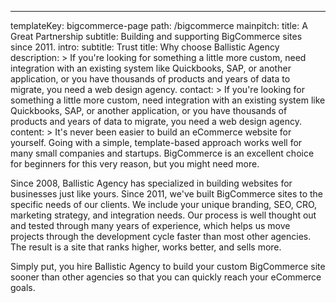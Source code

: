---

templateKey: bigcommerce-page
path: /bigcommerce
mainpitch:
title: A Great Partnership
subtitle: Building and supporting BigCommerce sites since 2011.
intro:
subtitle: Trust
title: Why choose Ballistic Agency
description: >
If you're looking for something a little more custom, need
integration with an existing system like Quickbooks, SAP, or
another application, or you have thousands of products and
years of data to migrate, you need a web design agency.
contact: >
If you're looking for something a little more custom, need
integration with an existing system like Quickbooks, SAP, or
another application, or you have thousands of products and
years of data to migrate, you need a web design agency.
content: >
It's never been easier to build an eCommerce website for
yourself. Going with a simple, template-based approach works
well for many small companies and startups. BigCommerce is an
excellent choice for beginners for this very reason, but you
might need more.

Since 2008, Ballistic Agency has specialized in building
websites for businesses just like yours. Since 2011, we've
built BigCommerce sites to the specific needs of our clients.
We include your unique branding, SEO, CRO, marketing strategy,
and integration needs. Our process is well thought out and
tested through many years of experience, which helps us move
projects through the development cycle faster than most other
agencies. The result is a site that ranks higher, works
better, and sells more.

Simply put, you hire Ballistic Agency to build your custom
BigCommerce site sooner than other agencies so that you can
quickly reach your eCommerce goals.
